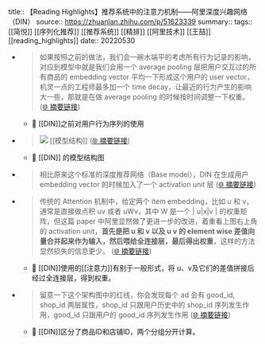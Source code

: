 title:: 【Reading Highlights】推荐系统中的注意力机制——阿里深度兴趣网络（DIN）
source:: https://zhuanlan.zhihu.com/p/51623339
summary:: 
tags:: [[简悦]] [[序列化推荐]]  [[推荐系统]]  [[精排]]  [[阿里技术]]  [[王喆]]   [[reading_highlights]]
date:: 20220530  

- > 如果按照之前的做法，我们会一碗水端平的考虑所有行为记录的影响，对应到模型中就是我们会用一个 average pooling 层把用户交互过的所有商品的 embedding vector 平均一下形成这个用户的 user vector，机灵一点的工程师最多加一个 time decay，让最近的行为产生的影响大一些，那就是在做 average pooling 的时候按时间调整一下权重。  ([🌐 摘要链接](https://zhuanlan.zhihu.com/p/51623339#js_content:~:text=%E5%A6%82%E6%9E%9C%E6%8C%89%E7%85%A7%E4%B9%8B%E5%89%8D%E7%9A%84%E5%81%9A%E6%B3%95%EF%BC%8C%E6%88%91%E4%BB%AC%E4%BC%9A%E4%B8%80%E7%A2%97%E6%B0%B4%E7%AB%AF%E5%B9%B3%E7%9A%84%E8%80%83%E8%99%91%E6%89%80%E6%9C%89%E8%A1%8C%E4%B8%BA%E8%AE%B0%E5%BD%95%E7%9A%84%E5%BD%B1%E5%93%8D%EF%BC%8C%E5%AF%B9%E5%BA%94%E5%88%B0%E6%A8%A1%E5%9E%8B%E4%B8%AD%E5%B0%B1%E6%98%AF%E6%88%91%E4%BB%AC%E4%BC%9A%E7%94%A8%E4%B8%80%E4%B8%AA%20average%20pooling%20%E5%B1%82%E6%8A%8A%E7%94%A8%E6%88%B7%E4%BA%A4%E4%BA%92%E8%BF%87%E7%9A%84%E6%89%80%E6%9C%89%E5%95%86%E5%93%81%E7%9A%84%20embedding%20vector%20%E5%B9%B3%E5%9D%87%E4%B8%80%E4%B8%8B%E5%BD%A2%E6%88%90%E8%BF%99%E4%B8%AA%E7%94%A8%E6%88%B7%E7%9A%84%20user%20vector%EF%BC%8C%E6%9C%BA%E7%81%B5%E4%B8%80%E7%82%B9%E7%9A%84%E5%B7%A5%E7%A8%8B%E5%B8%88%E6%9C%80%E5%A4%9A%E5%8A%A0%E4%B8%80%E4%B8%AA%20time%20decay%EF%BC%8C%E8%AE%A9%E6%9C%80%E8%BF%91%E7%9A%84%E8%A1%8C%E4%B8%BA%E4%BA%A7%E7%94%9F%E7%9A%84%E5%BD%B1%E5%93%8D%E5%A4%A7%E4%B8%80%E4%BA%9B%EF%BC%8C%E9%82%A3%E5%B0%B1%E6%98%AF%E5%9C%A8%E5%81%9A%20average%20pooling%20%E7%9A%84%E6%97%B6%E5%80%99%E6%8C%89%E6%97%B6%E9%97%B4%E8%B0%83%E6%95%B4%E4%B8%80%E4%B8%8B%E6%9D%83%E9%87%8D%E3%80%82))
  - 📝 [[DIN]]之前对用户行为序列的使用

- > ![](https://pic3.zhimg.com/v2-ba0d0fafc33999e9af1877cf6087523e_r.jpg) [[模型结构]]   ([🌐 摘要链接](https://zhuanlan.zhihu.com/p/51623339#js_content:~:text=https://pic3.zhimg.com/v2-ba0d0fafc33999e9af1877cf6087523e_r.jpg))
  - 📝 [[DIN]] 的模型结构图

- > 相比原来这个标准的深度推荐网络（Base model），DIN 在生成用户 embedding vector 的时候加入了一个 activation unit 层  ([🌐 摘要链接](https://zhuanlan.zhihu.com/p/51623339#js_content:~:text=%E7%9B%B8%E6%AF%94%E5%8E%9F%E6%9D%A5%E8%BF%99%E4%B8%AA%E6%A0%87%E5%87%86%E7%9A%84%E6%B7%B1%E5%BA%A6%E6%8E%A8%E8%8D%90%E7%BD%91%E7%BB%9C%EF%BC%88Base%20model%EF%BC%89%EF%BC%8CDIN%20%E5%9C%A8%E7%94%9F%E6%88%90%E7%94%A8%E6%88%B7%20embedding%20vector%20%E7%9A%84%E6%97%B6%E5%80%99%E5%8A%A0%E5%85%A5%E4%BA%86%E4%B8%80%E4%B8%AA%20activation%20unit%20%E5%B1%82))

- > 传统的 Attention 机制中，给定两个 item embedding，比如 u 和 v，通常是直接做点积 uv 或者 uWv，其中 W 是一个 | u|x|v | 的权重矩阵，但这篇 paper 中阿里显然做了更进一步的改进，着重看上图右上角的 activation unit，**首先是把 u 和 v 以及 u v 的 element wise 差值向量合并起来作为输入，然后喂给全连接层，最后得出权重**，这样的方法显然损失的信息更少。  ([🌐 摘要链接](https://zhuanlan.zhihu.com/p/51623339#js_content:~:text=%E4%BC%A0%E7%BB%9F%E7%9A%84%20Attention%20%E6%9C%BA%E5%88%B6%E4%B8%AD%EF%BC%8C%E7%BB%99%E5%AE%9A%E4%B8%A4%E4%B8%AA%20item%20embedding%EF%BC%8C%E6%AF%94%E5%A6%82%20u%20%E5%92%8C%20v%EF%BC%8C%E9%80%9A%E5%B8%B8%E6%98%AF%E7%9B%B4%E6%8E%A5%E5%81%9A%E7%82%B9%E7%A7%AF%20uv%20%E6%88%96%E8%80%85%20uWv%EF%BC%8C%E5%85%B6%E4%B8%AD%20W%20%E6%98%AF%E4%B8%80%E4%B8%AA%20%7C%20u%7Cx%7Cv%20%7C%20%E7%9A%84%E6%9D%83%E9%87%8D%E7%9F%A9%E9%98%B5%EF%BC%8C%E4%BD%86%E8%BF%99%E7%AF%87%20paper%20%E4%B8%AD%E9%98%BF%E9%87%8C%E6%98%BE%E7%84%B6%E5%81%9A%E4%BA%86%E6%9B%B4%E8%BF%9B%E4%B8%80%E6%AD%A5%E7%9A%84%E6%94%B9%E8%BF%9B%EF%BC%8C%E7%9D%80%E9%87%8D%E7%9C%8B%E4%B8%8A%E5%9B%BE%E5%8F%B3%E4%B8%8A%E8%A7%92%E7%9A%84%20activation%20unit%EF%BC%8C%E9%A6%96%E5%85%88%E6%98%AF%E6%8A%8A%20u%20%E5%92%8C%20v%20%E4%BB%A5%E5%8F%8A%20u%20v%20%E7%9A%84%20element%20wise%20%E5%B7%AE%E5%80%BC%E5%90%91%E9%87%8F%E5%90%88%E5%B9%B6%E8%B5%B7%E6%9D%A5%E4%BD%9C%E4%B8%BA%E8%BE%93%E5%85%A5%EF%BC%8C%E7%84%B6%E5%90%8E%E5%96%82%E7%BB%99%E5%85%A8%E8%BF%9E%E6%8E%A5%E5%B1%82%EF%BC%8C%E6%9C%80%E5%90%8E%E5%BE%97%E5%87%BA%E6%9D%83%E9%87%8D%EF%BC%8C%E8%BF%99%E6%A0%B7%E7%9A%84%E6%96%B9%E6%B3%95%E6%98%BE%E7%84%B6%E6%8D%9F%E5%A4%B1%E7%9A%84%E4%BF%A1%E6%81%AF%E6%9B%B4%E5%B0%91%E3%80%82))
  - 📝 [[DIN]]使用的[[注意力]]有别于一般形式，将 u、v及它们的差值拼接后经过全连接层，得到权重。

- > 留意一下这个架构图中的红线，你会发现每个 ad 会有 good_id, shop_id 两层属性，shop_id 只跟用户历史中的 shop_id 序列发生作用，good_id 只跟用户的 good_id 序列发生作用  ([🌐 摘要链接](https://zhuanlan.zhihu.com/p/51623339#js_content:~:text=%E7%95%99%E6%84%8F%E4%B8%80%E4%B8%8B%E8%BF%99%E4%B8%AA%E6%9E%B6%E6%9E%84%E5%9B%BE%E4%B8%AD%E7%9A%84%E7%BA%A2%E7%BA%BF%EF%BC%8C%E4%BD%A0%E4%BC%9A%E5%8F%91%E7%8E%B0%E6%AF%8F%E4%B8%AA%20ad%20%E4%BC%9A%E6%9C%89%20good_id,%20shop_id%20%E4%B8%A4%E5%B1%82%E5%B1%9E%E6%80%A7%EF%BC%8Cshop_id%20%E5%8F%AA%E8%B7%9F%E7%94%A8%E6%88%B7%E5%8E%86%E5%8F%B2%E4%B8%AD%E7%9A%84%20shop_id%20%E5%BA%8F%E5%88%97%E5%8F%91%E7%94%9F%E4%BD%9C%E7%94%A8%EF%BC%8Cgood_id%20%E5%8F%AA%E8%B7%9F%E7%94%A8%E6%88%B7%E7%9A%84%20good_id%20%E5%BA%8F%E5%88%97%E5%8F%91%E7%94%9F%E4%BD%9C%E7%94%A8))
  - 📝 [[DIN]]区分了商品ID和店铺ID，两个分组分开计算。

